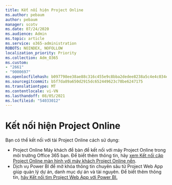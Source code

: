 ```yaml
---
title: Kết nối hiện Project Online
ms.author: pebaum
author: pebaum
manager: scotv
ms.date: 07/24/2020
ms.audience: Admin
ms.topic: article
ms.service: o365-administration
ROBOTS: NOINDEX, NOFOLLOW
localization_priority: Priority
ms.collection: Adm_O365
ms.custom:
- "2661"
- "9000697"
ms.openlocfilehash: b097798ee38ae88c316c455e9c8bba2dedee8238a5c4e4c034ecfc9cdc17f72e
ms.sourcegitcommit: b5f7da89a650d2915dc652449623c78be6247175
ms.translationtype: MT
ms.contentlocale: vi-VN
ms.lasthandoff: 08/05/2021
ms.locfileid: "54033012"
---
```

# <a name="connect-to-project-online"></a>Kết nối hiện Project Online

Bạn có thể kết nối với tài Project Online cách sử dụng:

- Project Online Máy khách để bàn để kết nối với máy Project Online trong môi trường Office 365 bạn. Để biết thêm thông tin, hãy [xem Kết nối cập Project Online màn hình với máy khách Project Online nền](https://docs.microsoft.com/projectonline/connect-to-project-online-with-the-project-online-desktop-client).  
- Dịch vụ Power BI để mở khóa thông tin chuyên sâu từ Project Web App giúp quản lý dự án, danh mục dự án và tài nguyên. Để biết thêm thông tin, [hãy Kết nối tìm Project Web App với Power BI.](https://docs.microsoft.com/power-bi/connect-data/service-connect-to-project-online)  